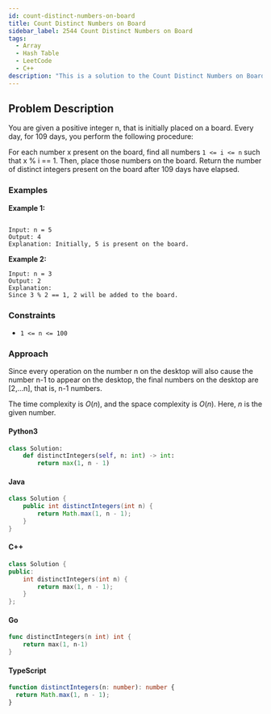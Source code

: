 ```yaml
---
id: count-distinct-numbers-on-board
title: Count Distinct Numbers on Board
sidebar_label: 2544 Count Distinct Numbers on Board
tags:
  - Array
  - Hash Table
  - LeetCode
  - C++
description: "This is a solution to the Count Distinct Numbers on Board problem on LeetCode."
---
```


## Problem Description

You are given a positive integer n, that is initially placed on a board. Every day, for 109 days, you perform the following procedure:

For each number x present on the board, find all numbers `1 <= i <= n` such that x % i == 1.
Then, place those numbers on the board.
Return the number of distinct integers present on the board after 109 days have elapsed.

### Examples

**Example 1:**

```

Input: n = 5
Output: 4
Explanation: Initially, 5 is present on the board.

```

**Example 2:**

```
Input: n = 3
Output: 2
Explanation:
Since 3 % 2 == 1, 2 will be added to the board.
```

### Constraints

- `1 <= n <= 100`

### Approach

Since every operation on the number n on the desktop will also cause the number n-1 to appear on the desktop, the final numbers on the desktop are [2,...n], that is, n-1 numbers.

The time complexity is $O(n)$, and the space complexity is $O(n)$. Here, $n$ is the given number.

#### Python3

```python
class Solution:
    def distinctIntegers(self, n: int) -> int:
        return max(1, n - 1)
```

#### Java

```java
class Solution {
    public int distinctIntegers(int n) {
        return Math.max(1, n - 1);
    }
}
```

#### C++

```cpp
class Solution {
public:
    int distinctIntegers(int n) {
        return max(1, n - 1);
    }
};
```

#### Go

```go
func distinctIntegers(n int) int {
	return max(1, n-1)
}
```

#### TypeScript

```ts
function distinctIntegers(n: number): number {
  return Math.max(1, n - 1);
}
```
